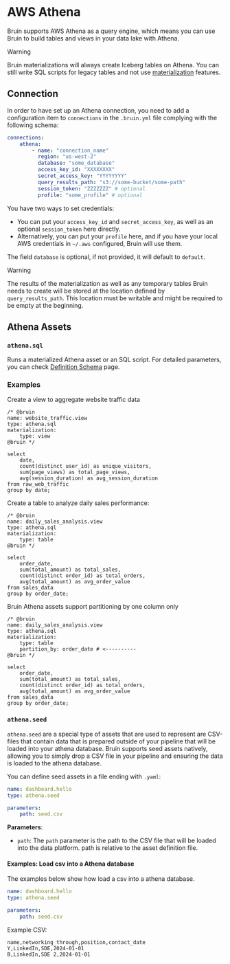 # AWS Athena

Bruin supports AWS Athena as a query engine, which means you can use Bruin to build tables and views in your data lake with Athena.

> [!WARNING]
> Bruin materializations will always create Iceberg tables on Athena. You can still write SQL scripts for legacy tables and not use [materialization](../assets/materialization.md) features.


## Connection
In order to have set up an Athena connection, you need to add a configuration item to `connections` in the `.bruin.yml` file complying with the following schema:

```yaml
connections:
    athena:
        - name: "connection_name"
          region: "us-west-2"
          database: "some_database"
          access_key_id: "XXXXXXXX"
          secret_access_key: "YYYYYYYY"
          query_results_path: "s3://some-bucket/some-path"
          session_token: "ZZZZZZZ" # optional
          profile: "some_profile" # optional
```

You have two ways to set credentials:
- You can put your `access_key_id` and `secret_access_key`, as well as an optional `session_token` here directly.
- Alternatively, you can put your `profile` here, and if you have your local AWS credentials in `~/.aws` configured, Bruin will use them.

The field `database` is optional, if not provided, it will default to `default`.

> [!WARNING]
> The results of the materialization as well as any temporary tables Bruin needs to create will be stored at the location defined by `query_results_path`. This location must be writable and might be required to be empty at the beginning. 


## Athena Assets

### `athena.sql`
Runs a materialized Athena asset or an SQL script. For detailed parameters, you can check [Definition Schema](../assets/definition-schema.md) page.

### Examples
Create a view to aggregate website traffic data
```bruin-sql
/* @bruin
name: website_traffic.view
type: athena.sql
materialization:
    type: view
@bruin */

select
    date,
    count(distinct user_id) as unique_visitors,
    sum(page_views) as total_page_views,
    avg(session_duration) as avg_session_duration
from raw_web_traffic
group by date;
```

Create a table to analyze daily sales performance:
```bruin-sql
/* @bruin
name: daily_sales_analysis.view
type: athena.sql
materialization:
    type: table
@bruin */

select
    order_date,
    sum(total_amount) as total_sales,
    count(distinct order_id) as total_orders,
    avg(total_amount) as avg_order_value
from sales_data
group by order_date;
```

Bruin Athena assets support partitioning by one column only
```bruin-sql
/* @bruin
name: daily_sales_analysis.view
type: athena.sql
materialization:
    type: table
    partition_by: order_date # <----------
@bruin */

select
    order_date,
    sum(total_amount) as total_sales,
    count(distinct order_id) as total_orders,
    avg(total_amount) as avg_order_value
from sales_data
group by order_date;
```


### `athena.seed`
`athena.seed` are a special type of assets that are used to represent are CSV-files that contain data that is prepared outside of your pipeline that will be loaded into your athena database. Bruin supports seed assets natively, allowing you to simply drop a CSV file in your pipeline and ensuring the data is loaded to the athena database.

You can define seed assets in a file ending with `.yaml`:
```yaml
name: dashboard.hello
type: athena.seed

parameters:
    path: seed.csv
```

**Parameters**:
- `path`:  The `path` parameter is the path to the CSV file that will be loaded into the data platform. path is relative to the asset definition file.


####  Examples: Load csv into a Athena database

The examples below show how load a csv into a athena database.
```yaml
name: dashboard.hello
type: athena.seed

parameters:
    path: seed.csv
```

Example CSV:

```csv
name,networking_through,position,contact_date
Y,LinkedIn,SDE,2024-01-01
B,LinkedIn,SDE 2,2024-01-01
```
